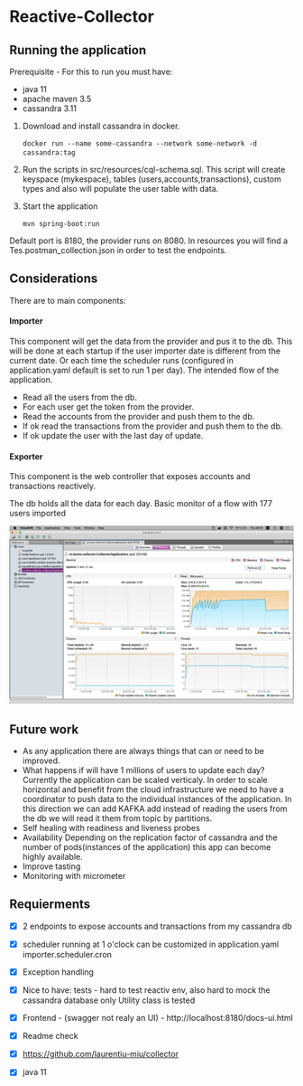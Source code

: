 # Reactive-Collector
## Running the application
Prerequisite - For this to run you must have:
* java 11
* apache maven 3.5
* cassandra 3.11

1. Download and install cassandra in docker.
    ```
    docker run --name some-cassandra --network some-network -d cassandra:tag
    ```
   
2. Run the scripts in src/resources/cql-schema.sql.
This script will create keyspace (mykespace), tables (users,accounts,transactions), custom types and also will populate the user table with data.

3. Start the application
    ```    
    mvn spring-boot:run
    ```
Default port is 8180, the provider runs on 8080.
In resources you will find a Tes.postman_collection.json in order to test the endpoints.
## Considerations
There are to main components:
#### Importer
This component will get the data from the provider and pus it to the db.
This will be done at each startup if the user importer date is different from the current date.
Or each time the scheduler runs (configured in application.yaml default is set to run 1 per day). 
The intended flow of the application. 
- Read all the users from the db.
- For each user get the token from the provider.
- Read the accounts from the provider and push them to the db.
- If ok read the transactions from the provider and push them to the db.
- If ok update the user with the last day of update.
#### Exporter
This component is the web controller that exposes accounts and transactions reactively.

The db holds all the data for each day.
Basic monitor of a flow with 177 users imported

![memory](https://github.com/laurentiu-miu/collector/blob/master/monitor.png)

## Future work
* As any application there are always things that can or need to be improved.
* What happens if will have 1 millions of users to update each day?
Currently the application can be scaled verticaly.
In order to scale horizontal and benefit from the cloud infrastructure we need to have a coordinator to push data to the individual instances of the application.
In this direction we can add KAFKA add instead of reading the users from the db we will read it them from topic by partitions.
* Self healing with readiness and liveness probes
* Availability 
Depending on the replication factor of cassandra and the number of pods(instances of the application) this app can become highly available.
* Improve tasting
* Monitoring with micrometer

## Requierments
- [x] 2 endpoints to expose accounts and transactions from my cassandra db
- [x] scheduler running at 1 o'clock can be customized in application.yaml importer.scheduler.cron
- [x] Exception handling 
- [x] Nice to have: tests - hard to test reactiv env, also hard to mock the cassandra database only Utility class is tested
- [x] Frontend - (swagger not realy an UI) - http://localhost:8180/docs-ui.html
- [x] Readme check
- [x] https://github.com/laurentiu-miu/collector
- [x] java 11
   